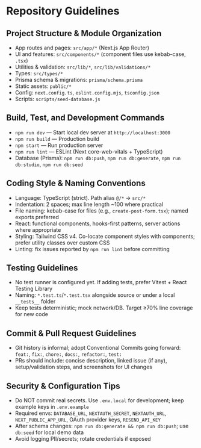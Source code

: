 # Repository Guidelines

## Project Structure & Module Organization
- App routes and pages: `src/app/*` (Next.js App Router)
- UI and features: `src/components/*` (component files use kebab-case, `.tsx`)
- Utilities & validation: `src/lib/*`, `src/lib/validations/*`
- Types: `src/types/*`
- Prisma schema & migrations: `prisma/schema.prisma`
- Static assets: `public/*`
- Config: `next.config.ts`, `eslint.config.mjs`, `tsconfig.json`
- Scripts: `scripts/seed-database.js`

## Build, Test, and Development Commands
- `npm run dev` — Start local dev server at `http://localhost:3000`
- `npm run build` — Production build
- `npm start` — Run production server
- `npm run lint` — ESLint (Next core-web-vitals + TypeScript)
- Database (Prisma): `npm run db:push`, `npm run db:generate`, `npm run db:studio`, `npm run db:seed`

## Coding Style & Naming Conventions
- Language: TypeScript (strict). Path alias `@/*` → `src/*`
- Indentation: 2 spaces; max line length ~100 where practical
- File naming: kebab-case for files (e.g., `create-post-form.tsx`); named exports preferred
- React: functional components, hooks-first patterns, server actions where appropriate
- Styling: Tailwind CSS v4. Co-locate component styles with components; prefer utility classes over custom CSS
- Linting: fix issues reported by `npm run lint` before committing

## Testing Guidelines
- No test runner is configured yet. If adding tests, prefer Vitest + React Testing Library
- Naming: `*.test.ts`/`*.test.tsx` alongside source or under a local `__tests__` folder
- Keep tests deterministic; mock network/DB. Target ≥70% line coverage for new code

## Commit & Pull Request Guidelines
- Git history is informal; adopt Conventional Commits going forward: `feat:`, `fix:`, `chore:`, `docs:`, `refactor:`, `test:`
- PRs should include: concise description, linked issue (if any), setup/validation steps, and screenshots for UI changes

## Security & Configuration Tips
- Do NOT commit real secrets. Use `.env.local` for development; keep example keys in `.env.example`
- Required envs: `DATABASE_URL`, `NEXTAUTH_SECRET`, `NEXTAUTH_URL`, `NEXT_PUBLIC_APP_URL`, OAuth provider keys, `RESEND_API_KEY`
- After schema changes: `npm run db:generate && npm run db:push`; use `db:seed` for local demo data
- Avoid logging PII/secrets; rotate credentials if exposed
